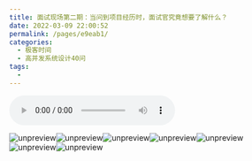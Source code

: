 ```yaml
---
title: 面试现场第二期：当问到项目经历时，面试官究竟想要了解什么？
date: 2022-03-09 22:00:52
permalink: /pages/e9eab1/
categories:
  - 极客时间
  - 高并发系统设计40问
tags:
  - 
---
```

<audio title="20.面试现场第二期：当问到项目经历时，面试官究竟想要了解什么？" src="https://static001.geekbang.org/resource/audio/0f/7b/0f7bdffc39525dc2519926e26d75447b.mp3" controls="controls"></audio> 
<p><img src="https://static001.geekbang.org/resource/image/44/37/44156010052717821b4bf726a8c20d37.jpg" alt="unpreview"><img src="https://static001.geekbang.org/resource/image/ad/18/ade92a3267329df2de7a2807c73bdc18.jpg" alt="unpreview"><img src="https://static001.geekbang.org/resource/image/bc/57/bc23df7cb8cf956aecfdae41c4740457.jpg" alt="unpreview"><img src="https://static001.geekbang.org/resource/image/ed/42/ed7bfcbb9ec098daacccfde3174cb342.jpg" alt="unpreview"><img src="https://static001.geekbang.org/resource/image/69/47/6964a5e0ce04430ff3993b39426a8847.jpg" alt="unpreview"><img src="https://static001.geekbang.org/resource/image/1a/09/1a115d21b519e783514b2ca27dffb909.jpg" alt="unpreview"><img src="https://static001.geekbang.org/resource/image/74/29/7429da91a4e32e50c0623563cc968f29.jpg" alt="unpreview"></p><!-- [[[read_end]]] -->